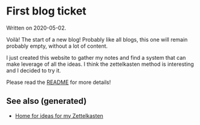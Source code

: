 # First blog ticket

Written on 2020-05-02.

Voilà! The start of a new blog! Probably like all blogs, this one will
remain probably empty, without a lot of content.

I just created this website to gather my notes and find a system that
can make leverage of all the ideas. I think the zettelkasten method is
interesting and I decided to try it.

Please read the [README](./id:fcaa7ed0-ed8c-48bb-a440-ffa872141583) for
more details!

## See also (generated)

-   [Home for ideas for my
    Zettelkasten](./id:fcaa7ed0-ed8c-48bb-a440-ffa872141583)

